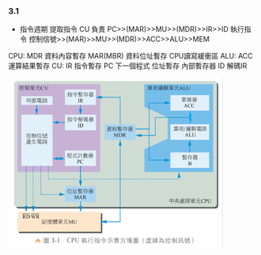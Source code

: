 ### 3.1
 - 指令週期
	提取指令
		CU 負責
		PC>>(MAR)>>MU>>(MDR)>>IR>>ID
	執行指令
		控制信號>>(MAR)>>MU>>(MDR)>>ACC>>ALU>>MEM

CPU:
	MDR 資料內容暫存
	MAR(MBR) 資料位址暫存 CPU讀寫緩衝區
ALU:
	ACC 運算結果暫存
CU:
	IR 指令暫存
	PC 下一個程式 位址暫存
		內部暫存器
	ID 解碼IR

![image.png](https://raw.githubusercontent.com/laudantstolam/imagesource/main/20230415230434.png)
